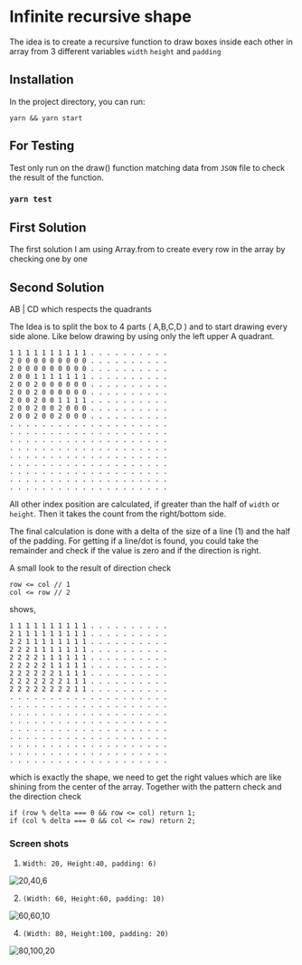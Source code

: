 
# Infinite recursive shape

The idea is to create a recursive function to draw boxes inside each other in array from 3 different variables
`width` `height` and `padding` 

## Installation
In the project directory, you can run:

`yarn && yarn start`
  
  ## For Testing
  Test only run on the draw() function matching data from `JSON` file to check the result of the function.

### `yarn test`

## First Solution

The first solution I am using Array.from to create every row in the array 
by checking one by one 

## Second Solution

AB | CD  which respects the quadrants

The Idea is to split the box to 4 parts ( A,B,C,D )
and to start drawing every side alone.
Like below drawing
by using only the left upper A quadrant.
````
1 1 1 1 1 1 1 1 1 1 . . . . . . . . . .
2 0 0 0 0 0 0 0 0 0 . . . . . . . . . .
2 0 0 0 0 0 0 0 0 0 . . . . . . . . . .
2 0 0 1 1 1 1 1 1 1 . . . . . . . . . .
2 0 0 2 0 0 0 0 0 0 . . . . . . . . . .
2 0 0 2 0 0 0 0 0 0 . . . . . . . . . .
2 0 0 2 0 0 1 1 1 1 . . . . . . . . . .
2 0 0 2 0 0 2 0 0 0 . . . . . . . . . .
2 0 0 2 0 0 2 0 0 0 . . . . . . . . . .
. . . . . . . . . . . . . . . . . . . .
. . . . . . . . . . . . . . . . . . . .
. . . . . . . . . . . . . . . . . . . .
. . . . . . . . . . . . . . . . . . . .
. . . . . . . . . . . . . . . . . . . .
. . . . . . . . . . . . . . . . . . . .
. . . . . . . . . . . . . . . . . . . .
. . . . . . . . . . . . . . . . . . . .
. . . . . . . . . . . . . . . . . . . .
````

All other index position are calculated, if greater than the half of  `width`  or  `height`. Then it takes the count from the right/bottom side.

The final calculation is done with a delta of the size of a line (1) and the half of the padding. For getting if a line/dot is found, you could take the remainder and check if the value is zero and if the direction is right.

A small look to the result of direction check
```
row <= col // 1
col <= row // 2
```
shows,
```
1 1 1 1 1 1 1 1 1 1 . . . . . . . . . .
2 1 1 1 1 1 1 1 1 1 . . . . . . . . . .
2 2 1 1 1 1 1 1 1 1 . . . . . . . . . .
2 2 2 1 1 1 1 1 1 1 . . . . . . . . . .
2 2 2 2 1 1 1 1 1 1 . . . . . . . . . .
2 2 2 2 2 1 1 1 1 1 . . . . . . . . . .
2 2 2 2 2 2 1 1 1 1 . . . . . . . . . .
2 2 2 2 2 2 2 1 1 1 . . . . . . . . . .
2 2 2 2 2 2 2 2 1 1 . . . . . . . . . .
. . . . . . . . . . . . . . . . . . . .
. . . . . . . . . . . . . . . . . . . .
. . . . . . . . . . . . . . . . . . . .
. . . . . . . . . . . . . . . . . . . .
. . . . . . . . . . . . . . . . . . . .
. . . . . . . . . . . . . . . . . . . .
. . . . . . . . . . . . . . . . . . . .
. . . . . . . . . . . . . . . . . . . .
. . . . . . . . . . . . . . . . . . . . 
```

which is exactly the shape, we need to get the right values which are like shining from the center of the array.
Together with the pattern check and the direction check
```
if (row % delta === 0 && row <= col) return 1;
if (col % delta === 0 && col <= row) return 2;
```

### Screen shots 

1.  `Width: 20, Height:40, padding: 6)`

![20,40,6](https://picasaweb.google.com/112928014644094121650/6757962420754464129#6757962427490589970)

2.  `(Width: 60, Height:60, padding: 10)`

![60,60,10](https://picasaweb.google.com/112928014644094121650/6757962693717715745#6757962691239103906)

4.  `(Width: 80, Height:100, padding: 20)`

![80,100,20](https://picasaweb.google.com/112928014644094121650/6757962889374425153#6757962890808696818)